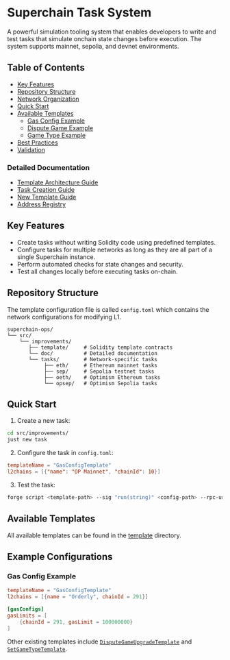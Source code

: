 # Superchain Task System

A powerful simulation tooling system that enables developers to write and test tasks that simulate onchain state changes before execution. The system supports mainnet, sepolia, and devnet environments.

## Table of Contents

- [Key Features](#key-features)
- [Repository Structure](#repository-structure)
- [Network Organization](#network-organization)
- [Quick Start](#quick-start)
- [Available Templates](#available-templates)
  * [Gas Config Example](#gas-config-example)
  * [Dispute Game Example](#dispute-game-example)
  * [Game Type Example](#game-type-example)
- [Best Practices](#best-practices)
- [Validation](#validation)

### Detailed Documentation
- [Template Architecture Guide](./doc/TEMPLATE_ARCHITECTURE.md)
- [Task Creation Guide](./doc/TASK_CREATION_GUIDE.md)
- [New Template Guide](./doc/NEW_TEMPLATE_GUIDE.md)
- [Address Registry](./doc/ADDRESS_REGISTRY.md)

## Key Features

- Create tasks without writing Solidity code using predefined templates.
- Configure tasks for multiple networks as long as they are all part of a single Superchain instance.
- Perform automated checks for state changes and security.
- Test all changes locally before executing tasks on-chain.

## Repository Structure
The template configuration file is called `config.toml` which contains the network configurations for modifying L1.

```
superchain-ops/
└── src/
    └── improvements/
       ├── template/     # Solidity template contracts
       └── doc/          # Detailed documentation
       └── tasks/        # Network-specific tasks
            ├── eth/     # Ethereum mainnet tasks
            ├── sep/     # Sepolia testnet tasks
            ├── oeth/    # Optimism Ethereum tasks
            └── opsep/   # Optimism Sepolia tasks
```

## Quick Start

1. Create a new task:
```bash
cd src/improvements/
just new task
```

2. Configure the task in `config.toml`:
```toml
templateName = "GasConfigTemplate"
l2chains = [{"name": "OP Mainnet", "chainId": 10}]
```

3. Test the task:
```bash
forge script <template-path> --sig "run(string)" <config-path> --rpc-url devnet -vvv
```

## Available Templates

All available templates can be found in the [template](./template/) directory. 

## Example Configurations

### Gas Config Example
```toml
templateName = "GasConfigTemplate"
l2chains = [{name = "Orderly", chainId = 291}]

[gasConfigs]
gasLimits = [
    {chainId = 291, gasLimit = 100000000}
]
```

Other existing templates include [`DisputeGameUpgradeTemplate`](./template/DisputeGameUpgradeTemplate.sol) and [`SetGameTypeTemplate`](./template/SetGameTypeTemplate.sol).
